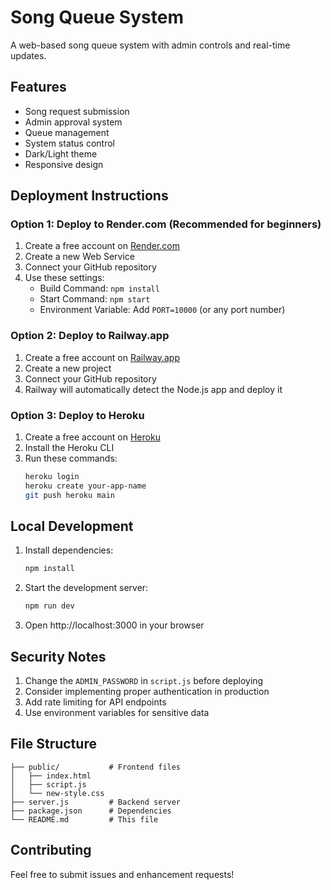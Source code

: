 # Song Queue System

A web-based song queue system with admin controls and real-time updates.

## Features

- Song request submission
- Admin approval system
- Queue management
- System status control
- Dark/Light theme
- Responsive design

## Deployment Instructions

### Option 1: Deploy to Render.com (Recommended for beginners)

1. Create a free account on [Render.com](https://render.com)
2. Create a new Web Service
3. Connect your GitHub repository
4. Use these settings:
   - Build Command: `npm install`
   - Start Command: `npm start`
   - Environment Variable: Add `PORT=10000` (or any port number)

### Option 2: Deploy to Railway.app

1. Create a free account on [Railway.app](https://railway.app)
2. Create a new project
3. Connect your GitHub repository
4. Railway will automatically detect the Node.js app and deploy it

### Option 3: Deploy to Heroku

1. Create a free account on [Heroku](https://heroku.com)
2. Install the Heroku CLI
3. Run these commands:
   ```bash
   heroku login
   heroku create your-app-name
   git push heroku main
   ```

## Local Development

1. Install dependencies:
   ```bash
   npm install
   ```

2. Start the development server:
   ```bash
   npm run dev
   ```

3. Open http://localhost:3000 in your browser

## Security Notes

1. Change the `ADMIN_PASSWORD` in `script.js` before deploying
2. Consider implementing proper authentication in production
3. Add rate limiting for API endpoints
4. Use environment variables for sensitive data

## File Structure

```
├── public/           # Frontend files
│   ├── index.html
│   ├── script.js
│   └── new-style.css
├── server.js         # Backend server
├── package.json      # Dependencies
└── README.md         # This file
```

## Contributing

Feel free to submit issues and enhancement requests! 